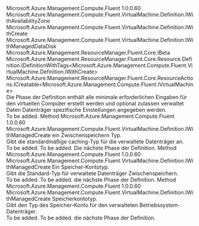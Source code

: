<Type Name="IWithManagedCreate" FullName="Microsoft.Azure.Management.Compute.Fluent.VirtualMachine.Definition.IWithManagedCreate">
  <TypeSignature Language="C#" Value="public interface IWithManagedCreate : Microsoft.Azure.Management.Compute.Fluent.VirtualMachine.Definition.IWithAvailabilityZone, Microsoft.Azure.Management.Compute.Fluent.VirtualMachine.Definition.IWithCreate, Microsoft.Azure.Management.Compute.Fluent.VirtualMachine.Definition.IWithManagedDataDisk, Microsoft.Azure.Management.ResourceManager.Fluent.Core.IBeta, Microsoft.Azure.Management.ResourceManager.Fluent.Core.Resource.Definition.IDefinitionWithTags&lt;Microsoft.Azure.Management.Compute.Fluent.VirtualMachine.Definition.IWithCreate&gt;, Microsoft.Azure.Management.ResourceManager.Fluent.Core.ResourceActions.ICreatable&lt;Microsoft.Azure.Management.Compute.Fluent.IVirtualMachine&gt;" />
  <TypeSignature Language="ILAsm" Value=".class public interface auto ansi abstract IWithManagedCreate implements class Microsoft.Azure.Management.Compute.Fluent.VirtualMachine.Definition.IWithAvailabilitySet, class Microsoft.Azure.Management.Compute.Fluent.VirtualMachine.Definition.IWithAvailabilityZone, class Microsoft.Azure.Management.Compute.Fluent.VirtualMachine.Definition.IWithBootDiagnostics, class Microsoft.Azure.Management.Compute.Fluent.VirtualMachine.Definition.IWithCreate, class Microsoft.Azure.Management.Compute.Fluent.VirtualMachine.Definition.IWithExtension, class Microsoft.Azure.Management.Compute.Fluent.VirtualMachine.Definition.IWithManagedDataDisk, class Microsoft.Azure.Management.Compute.Fluent.VirtualMachine.Definition.IWithManagedServiceIdentity, class Microsoft.Azure.Management.Compute.Fluent.VirtualMachine.Definition.IWithOSDiskSettings, class Microsoft.Azure.Management.Compute.Fluent.VirtualMachine.Definition.IWithPlan, class Microsoft.Azure.Management.Compute.Fluent.VirtualMachine.Definition.IWithSecondaryNetworkInterface, class Microsoft.Azure.Management.Compute.Fluent.VirtualMachine.Definition.IWithStorageAccount, class Microsoft.Azure.Management.Compute.Fluent.VirtualMachine.Definition.IWithVMSize, class Microsoft.Azure.Management.ResourceManager.Fluent.Core.IBeta, class Microsoft.Azure.Management.ResourceManager.Fluent.Core.Resource.Definition.IDefinitionWithTags`1&lt;class Microsoft.Azure.Management.Compute.Fluent.VirtualMachine.Definition.IWithCreate&gt;, class Microsoft.Azure.Management.ResourceManager.Fluent.Core.ResourceActions.ICreatable`1&lt;class Microsoft.Azure.Management.Compute.Fluent.IVirtualMachine&gt;, class Microsoft.Azure.Management.ResourceManager.Fluent.Core.ResourceActions.IIndexable" />
  <TypeSignature Language="DocId" Value="T:Microsoft.Azure.Management.Compute.Fluent.VirtualMachine.Definition.IWithManagedCreate" />
  <TypeSignature Language="VB.NET" Value="Public Interface IWithManagedCreate&#xA;Implements IBeta, ICreatable(Of IVirtualMachine), IDefinitionWithTags(Of IWithCreate), IWithAvailabilityZone, IWithCreate, IWithManagedDataDisk" />
  <TypeSignature Language="F#" Value="type IWithManagedCreate = interface&#xA;    interface IWithManagedDataDisk&#xA;    interface IWithAvailabilityZone&#xA;    interface IBeta&#xA;    interface IWithCreate&#xA;    interface ICreatable&lt;IVirtualMachine&gt;&#xA;    interface IIndexable&#xA;    interface IDefinitionWithTags&lt;IWithCreate&gt;&#xA;    interface IWithOSDiskSettings&#xA;    interface IWithVMSize&#xA;    interface IWithStorageAccount&#xA;    interface IWithAvailabilitySet&#xA;    interface IWithSecondaryNetworkInterface&#xA;    interface IWithExtension&#xA;    interface IWithPlan&#xA;    interface IWithBootDiagnostics&#xA;    interface IWithManagedServiceIdentity" />
  <AssemblyInfo>
    <AssemblyName>Microsoft.Azure.Management.Compute.Fluent</AssemblyName>
    <AssemblyVersion>1.0.0.60</AssemblyVersion>
  </AssemblyInfo>
  <Interfaces>
    <Interface>
      <InterfaceName>Microsoft.Azure.Management.Compute.Fluent.VirtualMachine.Definition.IWithAvailabilityZone</InterfaceName>
    </Interface>
    <Interface>
      <InterfaceName>Microsoft.Azure.Management.Compute.Fluent.VirtualMachine.Definition.IWithCreate</InterfaceName>
    </Interface>
    <Interface>
      <InterfaceName>Microsoft.Azure.Management.Compute.Fluent.VirtualMachine.Definition.IWithManagedDataDisk</InterfaceName>
    </Interface>
    <Interface>
      <InterfaceName>Microsoft.Azure.Management.ResourceManager.Fluent.Core.IBeta</InterfaceName>
    </Interface>
    <Interface>
      <InterfaceName>Microsoft.Azure.Management.ResourceManager.Fluent.Core.Resource.Definition.IDefinitionWithTags&lt;Microsoft.Azure.Management.Compute.Fluent.VirtualMachine.Definition.IWithCreate&gt;</InterfaceName>
    </Interface>
    <Interface>
      <InterfaceName>Microsoft.Azure.Management.ResourceManager.Fluent.Core.ResourceActions.ICreatable&lt;Microsoft.Azure.Management.Compute.Fluent.IVirtualMachine&gt;</InterfaceName>
    </Interface>
  </Interfaces>
  <Docs>
    <summary>
            Die Phase der Definition enthält alle minimale erforderlichen Eingaben für den virtuellen Computer erstellt werden und optional zulassen verwaltet Daten Datenträger spezifische Einstellungen angegeben werden.
            </summary>
    <remarks>To be added.</remarks>
  </Docs>
  <Members>
    <Member MemberName="WithDataDiskDefaultCachingType">
      <MemberSignature Language="C#" Value="public Microsoft.Azure.Management.Compute.Fluent.VirtualMachine.Definition.IWithManagedCreate WithDataDiskDefaultCachingType (Microsoft.Azure.Management.Compute.Fluent.Models.CachingTypes cachingType);" />
      <MemberSignature Language="ILAsm" Value=".method public hidebysig newslot virtual instance class Microsoft.Azure.Management.Compute.Fluent.VirtualMachine.Definition.IWithManagedCreate WithDataDiskDefaultCachingType(valuetype Microsoft.Azure.Management.Compute.Fluent.Models.CachingTypes cachingType) cil managed" />
      <MemberSignature Language="DocId" Value="M:Microsoft.Azure.Management.Compute.Fluent.VirtualMachine.Definition.IWithManagedCreate.WithDataDiskDefaultCachingType(Microsoft.Azure.Management.Compute.Fluent.Models.CachingTypes)" />
      <MemberSignature Language="VB.NET" Value="Public Function WithDataDiskDefaultCachingType (cachingType As CachingTypes) As IWithManagedCreate" />
      <MemberSignature Language="F#" Value="abstract member WithDataDiskDefaultCachingType : Microsoft.Azure.Management.Compute.Fluent.Models.CachingTypes -&gt; Microsoft.Azure.Management.Compute.Fluent.VirtualMachine.Definition.IWithManagedCreate" Usage="iWithManagedCreate.WithDataDiskDefaultCachingType cachingType" />
      <MemberType>Method</MemberType>
      <AssemblyInfo>
        <AssemblyName>Microsoft.Azure.Management.Compute.Fluent</AssemblyName>
        <AssemblyVersion>1.0.0.60</AssemblyVersion>
      </AssemblyInfo>
      <ReturnValue>
        <ReturnType>Microsoft.Azure.Management.Compute.Fluent.VirtualMachine.Definition.IWithManagedCreate</ReturnType>
      </ReturnValue>
      <Parameters>
        <Parameter Name="cachingType" Type="Microsoft.Azure.Management.Compute.Fluent.Models.CachingTypes" />
      </Parameters>
      <Docs>
        <param name="cachingType">ein Zwischenspeichern Typ.</param>
        <summary>
            Gibt die standardmäßige caching-Typ für die verwaltete Datenträger an.
            </summary>
        <returns>To be added.</returns>
        <remarks>To be added.</remarks>
        <return>Die nächste Phase der Definition.</return>
      </Docs>
    </Member>
    <Member MemberName="WithDataDiskDefaultStorageAccountType">
      <MemberSignature Language="C#" Value="public Microsoft.Azure.Management.Compute.Fluent.VirtualMachine.Definition.IWithManagedCreate WithDataDiskDefaultStorageAccountType (Microsoft.Azure.Management.Compute.Fluent.Models.StorageAccountTypes storageAccountType);" />
      <MemberSignature Language="ILAsm" Value=".method public hidebysig newslot virtual instance class Microsoft.Azure.Management.Compute.Fluent.VirtualMachine.Definition.IWithManagedCreate WithDataDiskDefaultStorageAccountType(valuetype Microsoft.Azure.Management.Compute.Fluent.Models.StorageAccountTypes storageAccountType) cil managed" />
      <MemberSignature Language="DocId" Value="M:Microsoft.Azure.Management.Compute.Fluent.VirtualMachine.Definition.IWithManagedCreate.WithDataDiskDefaultStorageAccountType(Microsoft.Azure.Management.Compute.Fluent.Models.StorageAccountTypes)" />
      <MemberSignature Language="VB.NET" Value="Public Function WithDataDiskDefaultStorageAccountType (storageAccountType As StorageAccountTypes) As IWithManagedCreate" />
      <MemberSignature Language="F#" Value="abstract member WithDataDiskDefaultStorageAccountType : Microsoft.Azure.Management.Compute.Fluent.Models.StorageAccountTypes -&gt; Microsoft.Azure.Management.Compute.Fluent.VirtualMachine.Definition.IWithManagedCreate" Usage="iWithManagedCreate.WithDataDiskDefaultStorageAccountType storageAccountType" />
      <MemberType>Method</MemberType>
      <AssemblyInfo>
        <AssemblyName>Microsoft.Azure.Management.Compute.Fluent</AssemblyName>
        <AssemblyVersion>1.0.0.60</AssemblyVersion>
      </AssemblyInfo>
      <ReturnValue>
        <ReturnType>Microsoft.Azure.Management.Compute.Fluent.VirtualMachine.Definition.IWithManagedCreate</ReturnType>
      </ReturnValue>
      <Parameters>
        <Parameter Name="storageAccountType" Type="Microsoft.Azure.Management.Compute.Fluent.Models.StorageAccountTypes" />
      </Parameters>
      <Docs>
        <param name="storageAccountType">Ein Speicher-Kontotyp.</param>
        <summary>
            Gibt die Standard-Typ für verwaltete Datenträger Zwischenspeichern.
            </summary>
        <returns>To be added.</returns>
        <remarks>To be added.</remarks>
        <return>die nächste Phase der Definition.</return>
      </Docs>
    </Member>
    <Member MemberName="WithOSDiskStorageAccountType">
      <MemberSignature Language="C#" Value="public Microsoft.Azure.Management.Compute.Fluent.VirtualMachine.Definition.IWithManagedCreate WithOSDiskStorageAccountType (Microsoft.Azure.Management.Compute.Fluent.Models.StorageAccountTypes accountType);" />
      <MemberSignature Language="ILAsm" Value=".method public hidebysig newslot virtual instance class Microsoft.Azure.Management.Compute.Fluent.VirtualMachine.Definition.IWithManagedCreate WithOSDiskStorageAccountType(valuetype Microsoft.Azure.Management.Compute.Fluent.Models.StorageAccountTypes accountType) cil managed" />
      <MemberSignature Language="DocId" Value="M:Microsoft.Azure.Management.Compute.Fluent.VirtualMachine.Definition.IWithManagedCreate.WithOSDiskStorageAccountType(Microsoft.Azure.Management.Compute.Fluent.Models.StorageAccountTypes)" />
      <MemberSignature Language="VB.NET" Value="Public Function WithOSDiskStorageAccountType (accountType As StorageAccountTypes) As IWithManagedCreate" />
      <MemberSignature Language="F#" Value="abstract member WithOSDiskStorageAccountType : Microsoft.Azure.Management.Compute.Fluent.Models.StorageAccountTypes -&gt; Microsoft.Azure.Management.Compute.Fluent.VirtualMachine.Definition.IWithManagedCreate" Usage="iWithManagedCreate.WithOSDiskStorageAccountType accountType" />
      <MemberType>Method</MemberType>
      <AssemblyInfo>
        <AssemblyName>Microsoft.Azure.Management.Compute.Fluent</AssemblyName>
        <AssemblyVersion>1.0.0.60</AssemblyVersion>
      </AssemblyInfo>
      <ReturnValue>
        <ReturnType>Microsoft.Azure.Management.Compute.Fluent.VirtualMachine.Definition.IWithManagedCreate</ReturnType>
      </ReturnValue>
      <Parameters>
        <Parameter Name="accountType" Type="Microsoft.Azure.Management.Compute.Fluent.Models.StorageAccountTypes" />
      </Parameters>
      <Docs>
        <param name="accountType">Speicherkontotyp.</param>
        <summary>
            Gibt den Typ des Speicher-Konto für den verwalteten Betriebssystem-Datenträger.
            </summary>
        <returns>To be added.</returns>
        <remarks>To be added.</remarks>
        <return>die nächste Phase der Definition.</return>
      </Docs>
    </Member>
  </Members>
</Type>